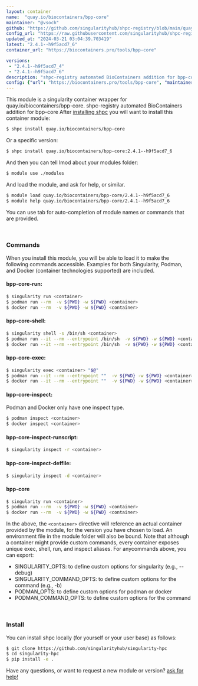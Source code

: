 ```yaml
---
layout: container
name:  "quay.io/biocontainers/bpp-core"
maintainer: "@vsoch"
github: "https://github.com/singularityhub/shpc-registry/blob/main/quay.io/biocontainers/bpp-core/container.yaml"
config_url: "https://raw.githubusercontent.com/singularityhub/shpc-registry/main/quay.io/biocontainers/bpp-core/container.yaml"
updated_at: "2024-03-21 03:04:39.703419"
latest: "2.4.1--h9f5acd7_6"
container_url: "https://biocontainers.pro/tools/bpp-core"

versions:
 - "2.4.1--h9f5acd7_4"
 - "2.4.1--h9f5acd7_6"
description: "shpc-registry automated BioContainers addition for bpp-core"
config: {"url": "https://biocontainers.pro/tools/bpp-core", "maintainer": "@vsoch", "description": "shpc-registry automated BioContainers addition for bpp-core", "latest": {"2.4.1--h9f5acd7_6": "sha256:b9d2b4ddb00c16cbe2448b5e8725336e91f4c9102c778bd7bf6536a15975e555"}, "tags": {"2.4.1--h9f5acd7_4": "sha256:18bf85db6e9a85269ccc2272901af7f0c997c17a2d0f8b9d0e6710c2b330357f", "2.4.1--h9f5acd7_6": "sha256:b9d2b4ddb00c16cbe2448b5e8725336e91f4c9102c778bd7bf6536a15975e555"}, "docker": "quay.io/biocontainers/bpp-core"}
---
```


This module is a singularity container wrapper for quay.io/biocontainers/bpp-core.
shpc-registry automated BioContainers addition for bpp-core
After [installing shpc](#install) you will want to install this container module:


```bash
$ shpc install quay.io/biocontainers/bpp-core
```

Or a specific version:

```bash
$ shpc install quay.io/biocontainers/bpp-core:2.4.1--h9f5acd7_6
```

And then you can tell lmod about your modules folder:

```bash
$ module use ./modules
```

And load the module, and ask for help, or similar.

```bash
$ module load quay.io/biocontainers/bpp-core/2.4.1--h9f5acd7_6
$ module help quay.io/biocontainers/bpp-core/2.4.1--h9f5acd7_6
```

You can use tab for auto-completion of module names or commands that are provided.

<br>

### Commands

When you install this module, you will be able to load it to make the following commands accessible.
Examples for both Singularity, Podman, and Docker (container technologies supported) are included.

#### bpp-core-run:

```bash
$ singularity run <container>
$ podman run --rm  -v ${PWD} -w ${PWD} <container>
$ docker run --rm  -v ${PWD} -w ${PWD} <container>
```

#### bpp-core-shell:

```bash
$ singularity shell -s /bin/sh <container>
$ podman run --it --rm --entrypoint /bin/sh  -v ${PWD} -w ${PWD} <container>
$ docker run --it --rm --entrypoint /bin/sh  -v ${PWD} -w ${PWD} <container>
```

#### bpp-core-exec:

```bash
$ singularity exec <container> "$@"
$ podman run --it --rm --entrypoint ""  -v ${PWD} -w ${PWD} <container> "$@"
$ docker run --it --rm --entrypoint ""  -v ${PWD} -w ${PWD} <container> "$@"
```

#### bpp-core-inspect:

Podman and Docker only have one inspect type.

```bash
$ podman inspect <container>
$ docker inspect <container>
```

#### bpp-core-inspect-runscript:

```bash
$ singularity inspect -r <container>
```

#### bpp-core-inspect-deffile:

```bash
$ singularity inspect -d <container>
```



#### bpp-core

```bash
$ singularity run <container>
$ podman run --rm  -v ${PWD} -w ${PWD} <container>
$ docker run --rm  -v ${PWD} -w ${PWD} <container>
```


In the above, the `<container>` directive will reference an actual container provided
by the module, for the version you have chosen to load. An environment file in the
module folder will also be bound. Note that although a container
might provide custom commands, every container exposes unique exec, shell, run, and
inspect aliases. For anycommands above, you can export:

 - SINGULARITY_OPTS: to define custom options for singularity (e.g., --debug)
 - SINGULARITY_COMMAND_OPTS: to define custom options for the command (e.g., -b)
 - PODMAN_OPTS: to define custom options for podman or docker
 - PODMAN_COMMAND_OPTS: to define custom options for the command

<br>

### Install

You can install shpc locally (for yourself or your user base) as follows:

```bash
$ git clone https://github.com/singularityhub/singularity-hpc
$ cd singularity-hpc
$ pip install -e .
```

Have any questions, or want to request a new module or version? [ask for help!](https://github.com/singularityhub/singularity-hpc/issues)